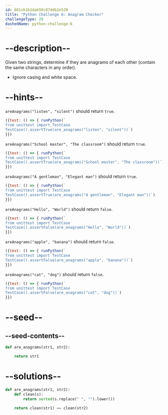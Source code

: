 ```yaml
---
id: 681cb1b2dab50c87ddb2e520
title: "Python Challenge 6: Anagram Checker"
challengeType: 29
dashedName: python-challenge-6
---
```


# --description--

Given two strings, determine if they are anagrams of each other (contain the same characters in any order).

- Ignore casing and white space.

# --hints--

`areAnagrams("listen", "silent")` should return `true`.

```js
({test: () => { runPython(`
from unittest import TestCase
TestCase().assertTrue(are_anagrams("listen", "silent"))`)
}})
```

`areAnagrams("School master", "The classroom")` should return `true`.

```js
({test: () => { runPython(`
from unittest import TestCase
TestCase().assertTrue(are_anagrams("School master", "The classroom"))`)
}})
```

`areAnagrams("A gentleman", "Elegant man")` should return `true`.

```js
({test: () => { runPython(`
from unittest import TestCase
TestCase().assertTrue(are_anagrams("A gentleman", "Elegant man"))`)
}})
```

`areAnagrams("Hello", "World")` should return `false`.

```js
({test: () => { runPython(`
from unittest import TestCase
TestCase().assertFalse(are_anagrams("Hello", "World"))`)
}})
```

`areAnagrams("apple", "banana")` should return `false`.

```js
({test: () => { runPython(`
from unittest import TestCase
TestCase().assertFalse(are_anagrams("apple", "banana"))`)
}})
```

`areAnagrams("cat", "dog")` should return `false`.

```js
({test: () => { runPython(`
from unittest import TestCase
TestCase().assertFalse(are_anagrams("cat", "dog"))`)
}})
```

# --seed--

## --seed-contents--

```py
def are_anagrams(str1, str2):

    return str1
```

# --solutions--

```py
def are_anagrams(str1, str2):
    def clean(s):
        return sorted(s.replace(" ", "").lower())
    
    return clean(str1) == clean(str2)
```
